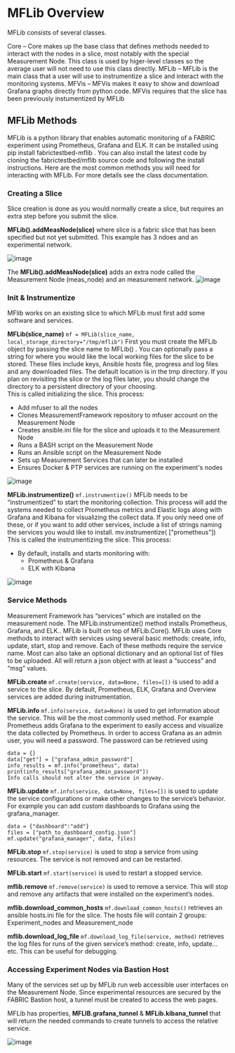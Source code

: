 # MFLib Overview
MFLib consists of several classes.

Core – Core makes up the base class that defines methods needed to interact with the nodes in a slice, most notably with the special Measurement Node. This class is used by higer-level classes so the average user will not need to use this class directly.
MFLib – MFLib is the main class that a user will use to instrumentize a slice and interact with the monitoring systems.
MFVis – MFVis makes it easy to show and download Grafana graphs directly from python code. MFVis requires that the slice has been previously instumentized by MFLib


## MFLib Methods
MFLib is a python library that enables automatic monitoring of a FABRIC experiment using Prometheus, Grafana and ELK. It can be installed using pip install fabrictestbed-mflib . You can also install the latest code by cloning the fabrictestbed/mflib source code and following the install instructions. Here are the most common methods you will need for interacting with MFLib. For more details see the class documentation.

### Creating a Slice
Slice creation is done as you would normally create a slice, but requires an extra step before you submit the slice.

**MFLib().addMeasNode(slice)** where slice is a fabric slice that has been specified but not yet submitted. This example has 3 ndoes and an experimental network.

![image](images/3nodes.png)

The **MFLib().addMeasNode(slice)** adds an extra node called the Measurement Node (meas_node) and an measurement network.
![image](images/3nodes_add_meas.png)


### Init & Instrumentize
MFlib works on an existing slice to which MFLib must first add some software and services.

**MFLib(slice_name)**  `mf = MFLib(slice_name, local_storage_directory="/tmp/mflib")` First you must create the MFLib object by passing the slice name to MFLib() . You can optionally pass a string for where you would like the local working files for the slice to be stored. These files include keys, Ansible hosts file, progress and log files and any downloaded files. The default location is in the tmp directory. If you plan on revisiting the slice or the log files later, you should change the directory to a persistent directory of your choosing.  
This is called initializing the slice. This process:
* Add mfuser to all the nodes
* Clones MeasurementFramework repository to mfuser account on the Measurement Node
* Creates ansible.ini file for the slice and uploads it to the Measurement Node
* Runs a BASH script on the Measurement Node
* Runs an Ansible script on the Measurement Node
* Sets up Measurement Services that can later be installed
* Ensures Docker & PTP services are running on the experiment's nodes

![image](images/3nodes_ini.png)

**MFLib.instrumentize()**  `mf.instrumentize()` MFLib needs to be “instrumentized” to start the monitoring collection. This process will add the systems needed to collect Prometheus metrics and Elastic logs along with Grafana and Kibana for visualizing the collect data. If you only need one of these, or if you want to add other services, include a list of strings naming the services you would like to install. mv.instrumentize( ["prometheus"])
This is called the instrumentizing the slice. This process:
* By default, installs and starts monitoring with: 
  * Prometheus & Grafana
  * ELK with Kibana

![image](images/3nodes_inst.png)

### Service Methods
Measurement Framework has “services” which are installed on the measurement node. The MFLib.instrumentize() method installs Prometheus, Grafana, and ELK..
MFLib is built on top of MFLib.Core(). MFLib uses Core methods to interact with services using several basic methods: create, info, update, start, stop and remove.
Each of these methods require the service name. Most can also take an optional dictionary and an optional list of files to be uploaded. All will return a json object with at least a “success” and “msg” values.

**MFLib.create**  `mf.create(service, data=None, files=[])` is used to add a service to the slice. By default, Prometheus, ELK, Grafana and Overview services are added during instrumentation.

**MFLib.info**  `mf.info(service, data=None)` is used to get information about the service. This will be the most commonly used method. For example Prometheus adds Grafana to the experiment to easily access and visualize the data collected by Prometheus. In order to access Grafana as an admin user, you will need a password. The password can be retrieved using

```
data = {}
data["get"] = ["grafana_admin_password"]
info_results = mf.info("prometheus", data)
print(info_results["grafana_admin_password"])
Info calls should not alter the service in anyway.
```

**MFLib.update**  `mf.info(service, data=None, files=[])` is used to update the service configurations or make other changes to the service’s behavior. For example you can add custom dashboards to Grafana using the grafana_manager.
```
data = {"dashboard":"add"}
files = ["path_to_dashboard_config.json"]
mf.update("grafana_manager", data, files)
```
**MFLib.stop**  `mf.stop(service)` is used to stop a service from using resources. The service is not removed and can be restarted.

**MFLib.start**  `mf.start(service)` is used to restart a stopped service.

**mflib.remove**  `mf.remove(service)` is used to remove a service. This will stop and remove any artifacts that were installed on the experiment’s nodes.

**mflib.download_common_hosts**  `mf.download_common_hosts()` retrieves an ansible hosts.ini file for the slice. The hosts file will contain 2 groups: Experiment_nodes and Measurement_node

**mflib.download_log_file**  `mf.download_log_file(service, method)` retrieves the log files for runs of the given service’s method: create, info, update…etc. This can be useful for debugging.


### Accessing Experiment Nodes via Bastion Host

Many of the services set up by MFLib run web accessible user interfaces on the Measurement Node. Since experimental resources are secured by the FABRIC Bastion host, a tunnel must be created to access the web pages. 

MFLib has properties, **MFLIB.grafana_tunnel** & **MFLib.kibana_tunnel** that will return the needed commands to create tunnels to access the relative service. 

![image](images/keys.png)